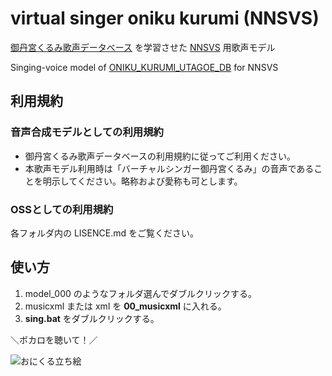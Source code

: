 # virtual singer oniku kurumi (NNSVS)

[御丹宮くるみ歌声データべース](http://onikuru.info/db-download/) を学習させた [NNSVS](https://github.com/r9y9/nnsvs) 用歌声モデル

Singing-voice model of [ONIKU_KURUMI_UTAGOE_DB](http://onikuru.info/db-download/) for NNSVS 



## 利用規約

### 音声合成モデルとしての利用規約

- 御丹宮くるみ歌声データベースの利用規約に従ってご利用ください。
- 本歌声モデル利用時は「バーチャルシンガー御丹宮くるみ」の音声であることを明示してください。略称および愛称も可とします。

### OSSとしての利用規約

各フォルダ内の LISENCE.md をご覧ください。

## 使い方

1. model_000 のようなフォルダ選んでダブルクリックする。
2. musicxml または xml を **00_musicxml** に入れる。
3. **sing.bat** をダブルクリックする。





＼ボカロを聴いて！／

![おにくる立ち絵](http://onikuru.info/wp-content/themes/KurumiHP/Resource/onikuru_thumb.png)

